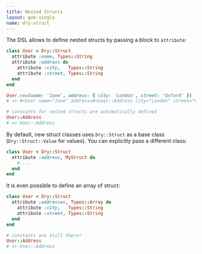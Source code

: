 ```yaml
---
title: Nested Structs
layout: gem-single
name: dry-struct
---
```


The DSL allows to define nested structs by passing a block to `attribute`:

```ruby
class User < Dry::Struct
  attribute :name, Types::String
  attribute :address do
    attribute :city,   Types::String
    attribute :street, Types::String
  end
end

User.new(name: 'Jane', address: { city: 'London', street: 'Oxford' })
# => #<User name="Jane" address=#<User::Address city="London" street="Oxford">>

# constants for nested structs are automatically defined
User::Address
# => User::Address
```

By default, new struct classes uses `Dry::Struct` as a base class (`Dry::Struct::Value` for values). You can explicitly pass a different class:

```ruby
class User < Dry::Struct
  attribute :address, MyStruct do
    # ...
  end
end
```

It is even possible to define an array of struct:

```ruby
class User < Dry::Struct
  attribute :addresses, Types::Array do
    attribute :city,   Types::String
    attribute :street, Types::String
  end
end

# constants are still there!
User::Address
# => User::Address
```
